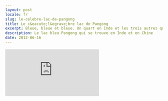 ```yaml
---
layout: post
locale: fr
slug: le-celebre-lac-de-pangong
title: Le c&eacute;l&egrave;bre lac de Pangong
excerpt: Bleue, bleue et bleue. Un quart en Inde et les trois autres quarts se trouvent en Chine.
description: Le lac bleu Pangong qui se trouve en Inde et en Chine
date: 2012-06-16
---
```


<div class="embed-container">
    <iframe src="http://player.vimeo.com/video/49849843" frameborder="0" webkitAllowFullScreen mozallowfullscreen allowFullScreen></iframe>
</div>
